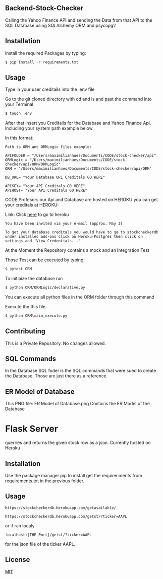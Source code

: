 ## Backend-Stock-Checker

Calling the Yahoo Finance API and sending the Data from that API to the SQL Database using SQLAlchemy ORM and psycopg2 

## Installation

Install the required Packages by typing:

```bash
$ pip install -r requirements.txt
```

## Usage 

Type in your user creditails into the .env file

Go to the git cloned directory with cd and ls and 
past the command into your Terminal

```bash
$ touch .env 
```

After that insert you Creditails for the Database and
Yahoo Finance Api. Including your system path example below.

In this format:

```.env
Path to ORM and ORMLogic files example:

APIFOLDER = "/Users/maximilianhues/Documents/CODE/stock-checker/api"
ORMLogic = "/Users/maximilianhues/Documents/CODE/stock-checker/api/ORM/ORMLogic"
ORM = "/Users/maximilianhues/Documents/CODE/stock-checker/api/ORM"

DB_URL= "Your Database URL Creditals GO HERE"

APIKEY= "Your API Creditals GO HERE"
APIHOST= "Your API Creditals GO HERE"
```

CODE Profesors our Api and Database are hosted on HEROKU you can get your creditals at HEROKU:

Link: Click [here](heroku.com) to go to heroku
```
You have been invited via your e-mail (approx. May 3)

To get your database creditals you would have to go to stockcheckerdb under installed add-ons click on Heroku-Postgres then click on settings and 'View Credentials..."
```

At the Moment the Repository contains a mock and an Integration Test

Those Test can be executed by typing: 

```bash
$ pytest ORM
```

To initlaize the database run 

```bash
$ python ORM/ORMLogic/declarative.py
```

You can execute all python files in the ORM folder through this command

Execute the this file:

```bash
$ python ORM\main_execute.py
```

## Contributing

This is a Private Repository. No changes allowed.

## SQL Commands

In the Database SQL foder is the SQL commands that were sued to create the Database. Those are just there as a reference. 

## ER Model of Database

This PNG file: ER Model of Database.png
Contains the ER Model of the Database

# Flask Server

querries and returns the given stock row as a json.
Currently hosted on Heroku

## Installation

Use the package manager pip to install get the requirenments from requirements.txt in the previous folder.

## Usage
```
https://stockcheckerdb.herokuapp.com/getavailable/

https://stockcheckerdb.herokuapp.com/getst/?ticker=AAPL
```
or if ran localy
```
localhost:{THE Port}/getst/?ticker=AAPL
```
for the json file of the ticker AAPL.


## License

[MIT](https://choosealicense.com/licenses/mit/)